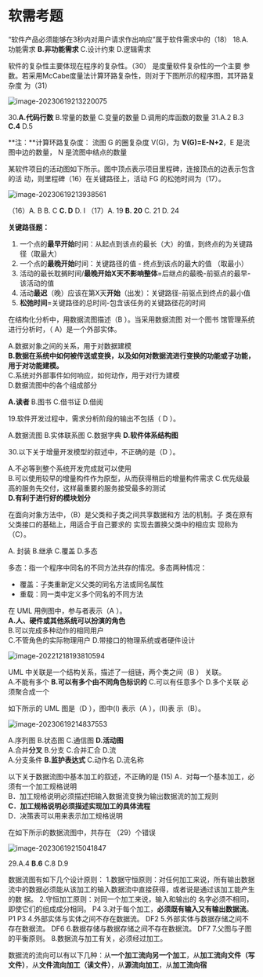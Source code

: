 # 软需考题

“软件产品必须能够在3秒内对用户请求作出响应”属于软件需求中的（18） 18.A.功能需求 **B.非功能需求** C.设计约束 D.逻辑需求 



软件的复杂性主要体现在程序的复杂性。（30） 是度量软件复杂性的一个主要 参数。若采用McCabe度量法计算环路复杂性，则对于下图所示的程序图，其环路复杂度 为（31）

![image-20230619213220075](C:\Users\Jerry\AppData\Roaming\Typora\typora-user-images\image-20230619213220075.png)

30.**A.代码行数** B.常量的数量 C.变量的数量 D.调用的库函数的数量  31.A.2 B.3 **C.4** D.5

**注：**计算环路复杂度： 流图 G 的圈复杂度 V(G)，为 **V(G)=E-N+2**，E 是流图中边的数量， N 是流图中结点的数量





某软件项目的活动图如下所示。图中顶点表示项目里程碑，连接顶点的边表示包含的活 动，则里程碑（16）在关键路径上，活动 FG 的松弛时间为（17）。 

![image-20230619213938561](C:\Users\Jerry\AppData\Roaming\Typora\typora-user-images\image-20230619213938561.png)

（16）A. B B. C **C. D** D. I （17）A. 19 **B. 20** C. 21 D. 24 

**关键路径题：**

1. 一个点的**最早开始**时间：从起点到该点的最长（大）的值，到终点的为关键路径（取最大）
2. 一个点的**最晚开始**时间：关键路径的值 - 终点到该点的最大的值 （取最小）
3. 活动的最长耽搁时间/**最晚开始X天不影响整体**=后继点的最晚-前驱点的最早-该活动的值
4. 活动**最迟**（晚）应该在第X天**开始**（出发）：关键路径-前驱点到终点的最小值
5. **松弛时间**=关键路径的总时间-包含该任务的关键路径花的时间





在结构化分析中，用数据流图描述（B ）。当采用数据流图 对一个图书 馆管理系统进行分析时，（ A）是一个外部实体。 

A.数据对象之间的关系，用于对数据建模  
**B.数据在系统中如何被传送或变换，以及如何对数据流进行变换的功能或子功能，用于对功能建模。**  
C.系统对外部事件如何响应，如何动作，用于对行为建模  
D.数据流图中的各个组成部分

 **A.读者** B.图书 C.借书证 D.借阅



19.软件开发过程中，需求分析阶段的输出不包括（ D ）。

A.数据流图 B.实体联系图 C.数据字典 **D.软件体系结构图** 



30.以下关于增量开发模型的叙述中，不正确的是（D ）。  

A.不必等到整个系统开发完成就可以使用  
B.可以使用较早的增量构件作为原型，从而获得稍后的增量构件需求  C.优先级最高的服务先交付，这样最重要的服务接受最多的测试  
**D.有利于进行好的模块划分** 



在面向对象方法中，（B）是父类和子类之间共享数据和方 法的机制。子 类在原有父类接口的基础上，用适合于自己要求的 实现去置换父类中的相应实 现称为（C）。  

A. 封装 B.继承 C.覆盖 D.多态  

多态：指一个程序中同名的不同方法共存的情况。多态两种情况：

- 覆盖：子类重新定义父类的同名方法或同名属性
- 重载：同一类中定义多个同名的不同方法



在 UML 用例图中，参与者表示（A ）。  
**A.人、硬件或其他系统可以扮演的角色**  
B.可以完成多种动作的相同用户  
C.不管角色的实际物理用户 
D.带接口的物理系统或者硬件设计 

![image-20221218193810594](C:\Users\Jerry\AppData\Roaming\Typora\typora-user-images\image-20221218193810594.png)





UML 中关联是一个结构关系，描述了一组链，两个类之间（B ） 关联。  
A.不能有多个 
**B.可以有多个由不同角色标识的** 
C.可以有任意多个 
D.多个关联 必须聚合成一个 





如下所示的 UML 图是（D ），图中(Ⅰ) 表示（A ），(Ⅱ)表 示（B）。

![image-20230619214837553](C:\Users\Jerry\AppData\Roaming\Typora\typora-user-images\image-20230619214837553.png)  

A.序列图 B.状态图 C.通信图 **D.活动图**  
A.合并**分叉** B.分支 C.合并汇合 D.流  
A.分支条件 **B.监护表达式** C.动作名 D.流名称





以下关于数据流图中基本加工的叙述，不正确的是 (15) 
A．对每一个基本加工，必须有一个加工规格说明  
B．加工规格说明必须描述把输入数据流变换为输出数据流的加工规则  
**C．加工规格说明必须描述实现加工的具体流程**  
D．决策表可以用来表示加工规格说明





在如下所示的数据流图中，共存在 （29）个错误 

![image-20230619215041847](C:\Users\Jerry\AppData\Roaming\Typora\typora-user-images\image-20230619215041847.png)

29.A.4 **B.6** C.8 D.9

数据流图有如下几个设计原则： 
1.数据守恒原则：对任何加工来说，所有输出数据流中的数据必须能从该加工的输入数据流中直接获得，或者说是通过该加工能产生的数 据。 
2.守恒加工原则：对同一个加工来说，输入和输出的 名字必须不相同，即使它们的组成成分相同。 P4 
3.对于每个加工，**必须既有输入又有输出数据流**。 P1 P3 
4.外部实体与实体之间不存在数据流。 DF2 
5.外部实体与数据存储之间不存在数据流。 DF6 
6.数据存储与数据存储之间不存在数据流。 DF7 
7.父图与子图的平衡原则。 8.数据流与加工有关，必须经过加工。

数据流的流向可以有以下几种：从**一个加工流向另一个加工**，从**加工流向文件（写文件）**，从**文件流向加工（读文件）**，从**源流向加工**，从**加工流向宿**